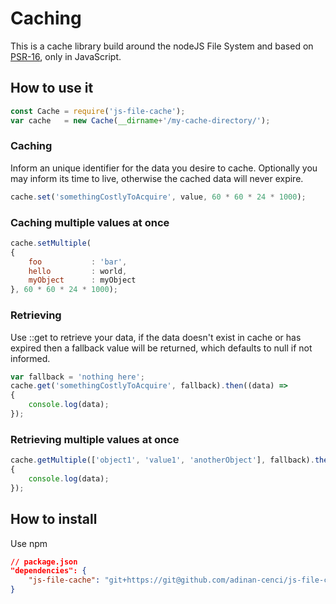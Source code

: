 # Caching
This is a cache library build around the nodeJS File System and based on [PSR-16](https://www.php-fig.org/psr/psr-16/), only in JavaScript.

## How to use it

```js
const Cache = require('js-file-cache');
var cache   = new Cache(__dirname+'/my-cache-directory/');
```

### Caching
Inform an unique identifier for the data you desire to cache. Optionally you may inform its time to live, otherwise the cached data will never expire.
```js
cache.set('somethingCostlyToAcquire', value, 60 * 60 * 24 * 1000);
```

### Caching multiple values at once

```js
cache.setMultiple(
{
    foo           : 'bar',
    hello         : world,
    myObject      : myObject
}, 60 * 60 * 24 * 1000);
```

### Retrieving
Use ::get to retrieve your data, if the data doesn't exist in cache or has expired then a fallback value will be returned, which defaults to null if not informed.

```js
var fallback = 'nothing here';
cache.get('somethingCostlyToAcquire', fallback).then((data) =>
{
    console.log(data);
});
```

### Retrieving multiple values at once
```js
cache.getMultiple(['object1', 'value1', 'anotherObject'], fallback).then((data) =>
{
    console.log(data);
});
```

## How to install
Use npm

```json
// package.json
"dependencies": {
    "js-file-cache": "git+https://git@github.com/adinan-cenci/js-file-cache.git"
}
```
